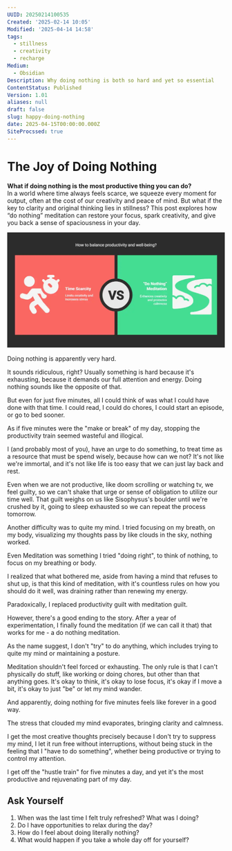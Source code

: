 ```yaml
---
UUID: 20250214100535
Created: '2025-02-14 10:05'
Modified: '2025-04-14 14:58'
tags:
  - stillness
  - creativity
  - recharge
Medium:
  - Obsidian
Description: Why doing nothing is both so hard and yet so essential
ContentStatus: Published
Version: 1.01
aliases: null
draft: false
slug: happy-doing-nothing
date: 2025-04-15T00:00:00.000Z
SiteProcssed: true
---
```


# The Joy of Doing Nothing

**What if doing nothing is the most productive thing you can do?**  
In a world where time always feels scarce, we squeeze every moment for output, often at the cost of our creativity and peace of mind. But what if the key to clarity and original thinking lies in stillness? This post explores how “do nothing” meditation can restore your focus, spark creativity, and give you back a sense of spaciousness in your day.

![joy_of_doing_nothing.webp](/posts/joy_of_doing_nothing.webp)

<!-- truncate -->

Doing nothing is apparently very hard.

It sounds ridiculous, right? Usually something is hard because it's exhausting, because it demands our full attention and energy. Doing nothing sounds like the opposite of that.

But even for just five minutes, all I could think of was what I could have done with that time. I could read, I could do chores, I could start an episode, or go to bed sooner.

As if five minutes were the "make or break" of my day, stopping the productivity train seemed wasteful and illogical.

I (and probably most of you), have an urge to do something, to treat time as a resource that must be spend wisely, because how can we not? It's not like we're immortal, and it's not like life is too easy that we can just lay back and rest.

Even when we are not productive, like doom scrolling or watching tv, we feel guilty, so we can't shake that urge or sense of obligation to utilize our time well. That guilt weighs on us like Sisophysus's boulder until we're crushed by it, going to sleep exhausted so we can repeat the process tomorrow.

Another difficulty was to quite my mind. I tried focusing on my breath, on my body, visualizing my thoughts pass by like clouds in the sky, nothing worked.

Even Meditation was something I tried "doing right", to think of nothing, to focus on my breathing or body.

 I realized that what bothered me, aside from having a mind that refuses to shut up, is that this kind of meditation, with it's countless rules on how you should do it well, was draining rather than renewing my energy.

Paradoxically, I replaced productivity guilt with meditation guilt.

However, there's a good ending to the story. After a year of experimentation, I finally found the meditation (if we can call it that) that works for me - a do nothing meditation.

As the name suggest, I don't "try" to do anything, which includes trying to quite my mind or maintaining a posture.

Meditation shouldn't feel forced or exhausting. The only rule is that I can't physically do stuff, like working or doing chores, but other than that anything goes. It's okay to think, it's okay to lose focus, it's okay if I move a bit, it's okay to just "be" or let my mind wander.

And apparently, doing nothing for five minutes feels like forever in a good way.

The stress that clouded my mind evaporates, bringing clarity and calmness.

I get the most creative thoughts precisely because I don't try to suppress my mind, I let it run free without interruptions, without being stuck in the feeling that I "have to do something", whether being productive or trying to control my attention.

I get off the "hustle train" for five minutes a day, and yet it's the most productive and rejuvenating part of my day.

## Ask Yourself
1. When was the last time I felt truly refreshed? What was I doing?
2. Do I have opportunities to relax during the day?
3. How do I feel about doing literally nothing?
4. What would happen if you take a whole day off for yourself?


